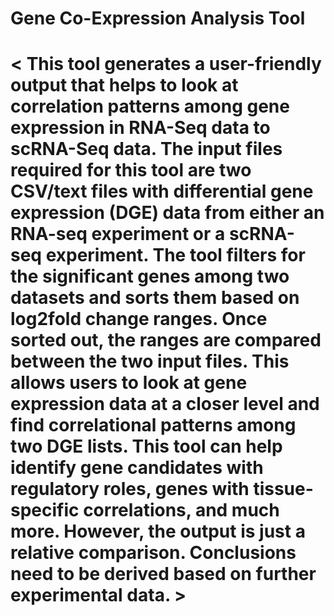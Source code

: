 <h1> Gene Co-Expression Analysis Tool <h1>
  
< This tool generates a user-friendly output that helps to look at correlation patterns among gene expression in RNA-Seq data to scRNA-Seq data. The input files required for this tool are two CSV/text files with differential gene expression (DGE) data from either an RNA-seq experiment or a scRNA-seq experiment. The tool filters for the significant genes among two datasets and sorts them based on log2fold change ranges. Once sorted out, the ranges are compared between the two input files. This allows users to look at gene expression data at a closer level and find correlational patterns among two DGE lists. This tool can help identify gene candidates with regulatory roles, genes with tissue-specific correlations, and much more. However, the output is just a relative comparison. Conclusions need to be derived based on further experimental data. >
